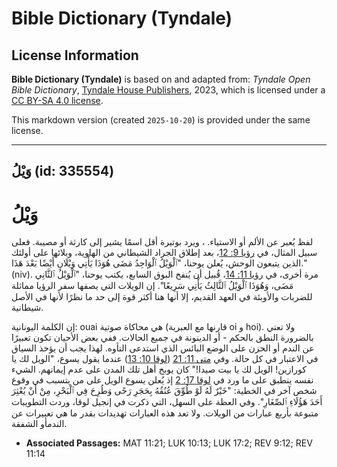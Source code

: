 # Bible Dictionary (Tyndale)

## License Information

**Bible Dictionary (Tyndale)** is based on and adapted from: _Tyndale Open Bible Dictionary_, [Tyndale House Publishers](https://tyndaleopenresources.com/), 2023, which is licensed under a [CC BY-SA 4.0 license](https://creativecommons.org/licenses/by-sa/4.0/legalcode.en).

This markdown version (created `2025-10-20`) is provided under the same license.



--------------------------------

## وَيْلُ (id: 335554)

وَيْلُ
======

لفظ يُعبر عن الألم أو الاستياء. ، ويرد بوتيرة أقل اسمًا يشير إلى كارثة أو مصيبة. فعلى سبيل المثال، في [رؤيا 9: 12](https://ref.ly/Rev9:12)، بعد إطلاق الجراد الشيطاني من الهاوية، وبلائها على أولئك الذين يتبعون الوحش، يُعلن يوحنا، "ٱلْوَيْلُ ٱلْوَاحِدُ مَضَى هُوَذَا يَأْتِي وَيْلَانِ أَيْضًا بَعْدَ هَذَا." (niv). مرة أخرى، في [رؤيا 11: 14](https://ref.ly/Rev11:14)، قُبيل أن يُنفخ البوق السابع، يكتب يوحنا، "ٱلْوَيْلُ ٱلثَّانِي مَضَى، وَهُوَذَا ٱلْوَيْلُ ٱلثَّالِثُ يَأْتِي سَرِيعًا". إن الويلات التي يصفها سفر الرؤيا مماثلة للضربات والأوبئة في العهد القديم، إلا أنها هنا أكثر قوة إلى حد ما نظرًا لأنها في الأصل شيطانية.

إن الكلمة اليونانية: ouai هي محاكاة صوتية (قارنها مع العبرية oi و hoi). ولا تعني بالضرورة النطق بالحكم \- أو الدينونة في جميع الحالات. ففي بعض الأحيان تكون تعبيرًا عن الندم أو الحزن على الوضع البائس الذي استدعى التأوه. لهذا يجب أن يؤخذ السياق في الاعتبار في كل حالة. وفي [متى 11: 21](https://ref.ly/Matt11:21) ([لوقا 10: 13](https://ref.ly/Luke10:13)) عندما يقول يسوع، "الويل لك يا كورازين! الويل لك يا بيت صيدا!" كان يوبخ أهل تلك المدن على عدم إيمانهم. الشيء نفسه ينطبق على ما ورد في [لوقا 17: 2](https://ref.ly/Luke17:2) إذ يُعلن يسوع الويل على من يتسبب في وقوع شخص آخر في الخطية: "خَيْرٌ لَهُ لَوْ طُوِّقَ عُنُقُهُ بِحَجَرِ رَحًى وَطُرِحَ فِي ٱلْبَحْرِ، مِنْ أَنْ يُعْثِرَ أَحَدَ هَؤُلَاءِ ٱلصِّغَارِ". وفي العظة على السهل، التي ذكرت في إنجيل لوقا، وردت التطويبات متبوعة بأربع عبارات من الويلات. ولا تعد هذه العبارات تهديدات بقدر ما هي تعبيرات عن الندمأو الشفقة.

* **Associated Passages:** MAT 11:21; LUK 10:13; LUK 17:2; REV 9:12; REV 11:14

